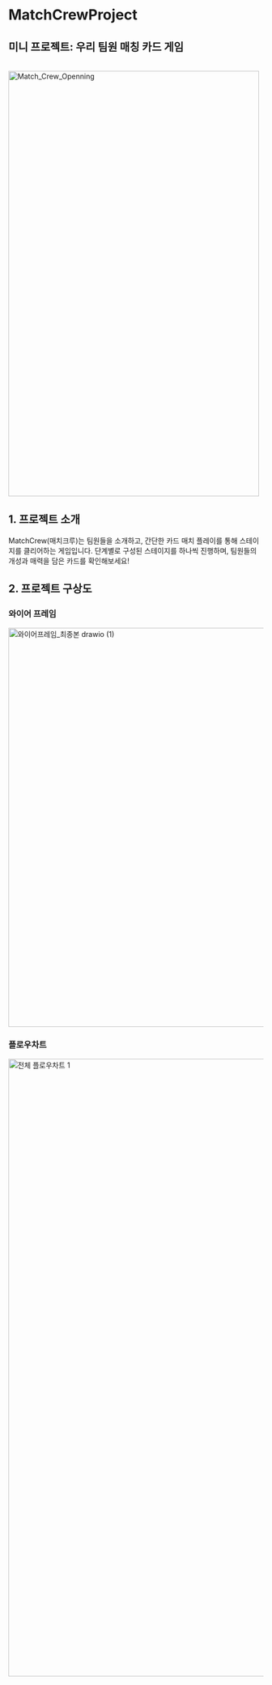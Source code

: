 # MatchCrewProject

## 미니 프로젝트: 우리 팀원 매칭 카드 게임
<br>

<img width="495" height="841" alt="Match_Crew_Openning" src="https://github.com/user-attachments/assets/85f92877-061d-43d6-850d-d2a75e172133" />


## 1. 프로젝트 소개

MatchCrew(매치크루)는 팀원들을 소개하고, 간단한 카드 매치 플레이를 통해 스테이지를 클리어하는 게임입니다.
단계별로 구성된 스테이지를 하나씩 진행하며, 팀원들의 개성과 매력을 담은 카드를 확인해보세요!
   

## 2. 프로젝트 구상도
 ### 와이어 프레임
 
<img width="1561" height="789" alt="와이어프레임_최종본 drawio (1)" src="https://github.com/user-attachments/assets/bfd54632-056f-49c0-953b-f039f34592e3" />


  ### 플로우차트
  
 <img width="1348" height="1221" alt="전체 플로우차트 1" src="https://github.com/user-attachments/assets/d1e261b8-f447-4e88-b87b-1c1b677d9acf" />
